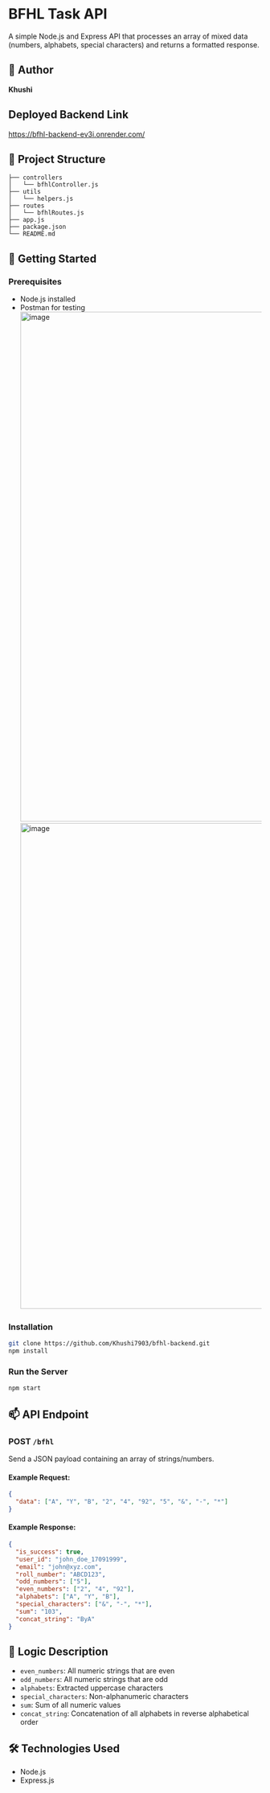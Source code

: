 # BFHL Task API

A simple Node.js and Express API that processes an array of mixed data (numbers, alphabets, special characters) and returns a formatted response.

## 👤 Author

**Khushi**

## Deployed Backend Link 
https://bfhl-backend-ev3i.onrender.com/
## 📁 Project Structure

```
├── controllers
│   └── bfhlController.js
├── utils
│   └── helpers.js
├── routes
│   └── bfhlRoutes.js
├── app.js
├── package.json
└── README.md
```

## 🚀 Getting Started

### Prerequisites

* Node.js installed
* Postman for testing
  <img width="1918" height="1015" alt="image" src="https://github.com/user-attachments/assets/dd4c484c-e421-41cc-93c6-70cdf256b60e" />
  <img width="1919" height="967" alt="image" src="https://github.com/user-attachments/assets/d8bd619e-2ec7-4a99-b82b-7cd6343fddcc" />




### Installation

```bash
git clone https://github.com/Khushi7903/bfhl-backend.git
npm install
```

### Run the Server

```bash
npm start
```

## 📫 API Endpoint

### POST `/bfhl`

Send a JSON payload containing an array of strings/numbers.

#### Example Request:

```json
{
  "data": ["A", "Y", "B", "2", "4", "92", "5", "&", "-", "*"]
}
```

#### Example Response:

```json
{
  "is_success": true,
  "user_id": "john_doe_17091999",
  "email": "john@xyz.com",
  "roll_number": "ABCD123",
  "odd_numbers": ["5"],
  "even_numbers": ["2", "4", "92"],
  "alphabets": ["A", "Y", "B"],
  "special_characters": ["&", "-", "*"],
  "sum": "103",
  "concat_string": "ByA"
}
```

## 🧠 Logic Description

* `even_numbers`: All numeric strings that are even
* `odd_numbers`: All numeric strings that are odd
* `alphabets`: Extracted uppercase characters
* `special_characters`: Non-alphanumeric characters
* `sum`: Sum of all numeric values
* `concat_string`: Concatenation of all alphabets in reverse alphabetical order

## 🛠 Technologies Used

* Node.js
* Express.js


